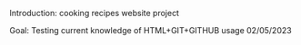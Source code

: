 Introduction: cooking recipes website project

Goal: Testing current knowledge of HTML+GIT+GITHUB usage 02/05/2023
